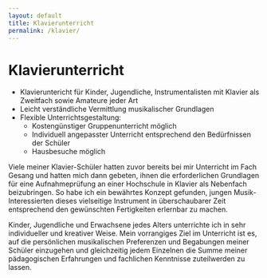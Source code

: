 ```yaml
---
layout: default
title: Klavierunterricht
permalink: /klavier/
---
```


Klavierunterricht
=================

* Klavieruntericht für Kinder, Jugendliche, Instrumentalisten mit Klavier als Zweitfach sowie Amateure jeder Art
* Leicht verständliche Vermittlung musikalischer Grundlagen
* Flexible Unterrichtsgestaltung:
  - Kostengünstiger Gruppenunterricht möglich
  - Individuell angepasster Unterricht entsprechend den Bedürfnissen der Schüler 
  - Hausbesuche möglich

Viele meiner Klavier-Schüler hatten zuvor bereits bei mir Unterricht im Fach Gesang und hatten mich dann gebeten, ihnen die erforderlichen Grundlagen für eine Aufnahmeprüfung an einer Hochschule in Klavier als Nebenfach beizubringen. So habe ich ein bewährtes Konzept gefunden, jungen Musik-Interessierten dieses vielseitige Instrument in überschaubarer Zeit entsprechend den gewünschten Fertigkeiten erlernbar zu machen. 

Kinder, Jugendliche und Erwachsene jedes Alters unterrichte ich in sehr individueller und kreativer Weise. Mein vorrangiges Ziel im Unterricht ist es, auf die persönlichen musikalischen Preferenzen und Begabungen meiner Schüler einzugehen und gleichzeitig jedem Einzelnen die Summe meiner pädagogischen Erfahrungen und fachlichen Kenntnisse zuteilwerden zu lassen.
